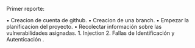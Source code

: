 Primer reporte:

• Creacion de cuenta de github.
• Creacion de una branch.
• Empezar la planificacion del proyecto.
• Recolectar información sobre las vulnerabilidades asignadas.
    1. Injection 
    2. Fallas de Identificación y Autenticación .
